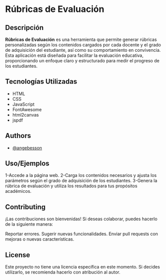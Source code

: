 
# Rúbricas de Evaluación

## Descripción
**Rúbricas de Evaluación** es una herramienta que permite generar rúbricas personalizadas según los contenidos cargados por cada docente y el grado de adquisición del estudiante, así como su comportamiento en convivencia. Esta aplicación está diseñada para facilitar la evaluación educativa, proporcionando un enfoque claro y estructurado para medir el progreso de los estudiantes.

## Tecnologías Utilizadas
- HTML
- CSS
- JavaScript
- FontAwesome
- html2canvas
- jspdf


## Authors

- [@angebesson](https://github.com/angebesson)


## Uso/Ejemplos

1-Accede a la página web.
2-Carga los contenidos necesarios y ajusta los parámetros según el grado de adquisición de los estudiantes.
3-Genera la rúbrica de evaluación y utiliza los resultados para tus propósitos académicos.


## Contributing

¡Las contribuciones son bienvenidas! Si deseas colaborar, puedes hacerlo de la siguiente manera:

Reportar errores.
Sugerir nuevas funcionalidades.
Enviar pull requests con mejoras o nuevas características.


## License

Este proyecto no tiene una licencia específica en este momento. Si decides utilizarlo, se recomienda hacerlo con atribución al autor.



